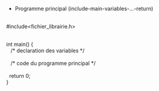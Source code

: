 - Programme principal (include-main-variables-...-return) <br><br>
 
 #include<fichier_librairie.h> <br><br>
 
 int main() { <br>
  &nbsp;&nbsp; /\* declaration des variables \*/ <br>
    <br>
  &nbsp;&nbsp; /\* code du programme principal \*/  <br>
    <br>
 &nbsp;&nbsp;return 0; <br>
 } <br>
 
